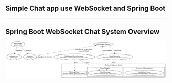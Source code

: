 ## Simple Chat app use WebSocket and Spring Boot 
<hr>

## Spring Boot WebSocket Chat System Overview
![Image](./generate-map-v1.jpeg "Generate-map verion 1")
